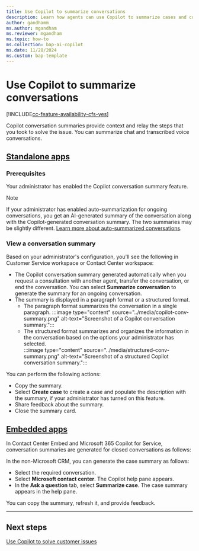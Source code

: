 ```yaml
---
title: Use Copilot to summarize conversations
description: Learn how agents can use Copilot to summarize cases and conversations in Customer Service workspace.
author: gandhamm 
ms.author: mgandham 
ms.reviewer: mgandham
ms.topic: how-to 
ms.collection: bap-ai-copilot
ms.date: 11/28/2024
ms.custom: bap-template 
---
```



# Use Copilot to summarize conversations

[!INCLUDE[cc-feature-availability-cfs-yes](../../includes/cc-feature-availability-cfs-yes.md)]

Copilot conversation summaries provide context and relay the steps that you took to solve the issue. You can summarize chat and transcribed voice conversations.


## [Standalone apps](#tab/standaloneapps)

### Prerequisites

Your administrator has enabled the Copilot conversation summary feature.

> [!NOTE]
> If your administrator has enabled auto-summarization for ongoing conversations, you get an AI-generated summary of the conversation along with the Copilot-generated conversation summary. The two summaries may be slightly different. [Learn more about auto-summarized conversations](cs-ai-generated-summary.md).

### View a conversation summary

Based on your administrator's configuration, you'll see the following in Customer Service workspace or Contact Center workspace:

- The Copilot conversation summary generated automatically when you request a consultation with another agent, transfer the conversation, or end the conversation. You can select **Summarize conversation** to generate the summary for an ongoing conversation.
- The summary is displayed in a paragraph format or a structured format.
  - The paragraph format summarizes the conversation in a single paragraph.
     :::image type="content" source="../media/copilot-conv-summary.png" alt-text="Screenshot of a Copilot conversation summary.":::
  - The structured format summarizes and organizes the information in the conversation based on the options your administrator has selected. <br>
     :::image type="content" source="../media/structured-conv-summary.png" alt-text="Screenshot of a structured Copilot conversation summary.":::

You can perform the following actions:

- Copy the summary.
- Select **Create case** to create a case and populate the description with the summary, if your administrator has turned on this feature. 
- Share feedback about the summary.
- Close the summary card.

## [Embedded apps](#tab/customersummarypage)

  In Contact Center Embed and Microsoft 365 Copilot for Service, conversation summaries are generated for closed conversations as follows:

  In the non-Microsoft CRM, you can generate the case summary as follows:

   - Select the required conversation.
   - Select **Microsoft contact center**. The Copilot help pane appears.
   - In the **Ask a question** tab, select **Summarize case**. The case summary appears in the help pane.

You can copy the summary, refresh it, and provide feedback.

---

## Next steps

[Use Copilot to solve customer issues](use-copilot-features.md)

